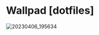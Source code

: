 # Wallpad [dotfiles]

![20230406_195634](https://user-images.githubusercontent.com/114195002/230463110-e3f14c7c-dfa9-45a5-ab0e-e69109e38cc8.jpg)
